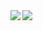 <img align="left" src="https://github-readme-stats.vercel.app/api?username=albejr&count_private=true&include_all_commits=true&show_icons=true&theme=synthwave" />
<img align="left" src="https://github-readme-stats.vercel.app/api/top-langs/?username=albejr&theme=synthwave" />
